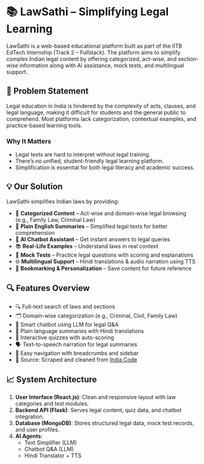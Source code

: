 # 📚 LawSathi – Simplifying Legal Learning

LawSathi is a web-based educational platform built as part of the IITB EdTech Internship (Track 2 – Fullstack). The platform aims to simplify complex Indian legal content by offering categorized, act-wise, and section-wise information along with AI assistance, mock tests, and multilingual support.

## 🚨 Problem Statement

Legal education in India is hindered by the complexity of acts, clauses, and legal language, making it difficult for students and the general public to comprehend. Most platforms lack categorization, contextual examples, and practice-based learning tools.

### Why It Matters
- Legal texts are hard to interpret without legal training.
- There’s no unified, student-friendly legal learning platform.
- Simplification is essential for both legal literacy and academic success.



## 💡 Our Solution

LawSathi simplifies Indian laws by providing:

- 🧾 **Categorized Content** – Act-wise and domain-wise legal browsing (e.g., Family Law, Criminal Law)
- 📝 **Plain English Summaries** – Simplified legal texts for better comprehension
- 💬 **AI Chatbot Assistant** – Get instant answers to legal queries
- 📚 **Real-Life Examples** – Understand laws in real context
- 🧪 **Mock Tests** – Practice legal questions with scoring and explanations
- 🌐 **Multilingual Support** – Hindi translations & audio narration using TTS
- 🔖 **Bookmarking & Personalization** – Save content for future reference






## 🔍 Features Overview

- 🔍 Full-text search of laws and sections
- 🗂️ Domain-wise categorization (e.g., Criminal, Civil, Family Law)
- 🤖 Smart chatbot using LLM for legal Q&A
- 📖 Plain language summaries with Hindi translations
- 🧪 Interactive quizzes with auto-scoring
- 🗣️ Text-to-speech narration for legal summaries
- 🧭 Easy navigation with breadcrumbs and sidebar
- 📑 Source: Scraped and cleaned from [India Code](https://www.indiacode.nic.in/)



## 📈 System Architecture

1. **User Interface (React.js)**: Clean and responsive layout with law categories and test modules.
2. **Backend API (Flask)**: Serves legal content, quiz data, and chatbot integration.
3. **Database (MongoDB)**: Stores structured legal data, mock test records, and user profiles.
4. **AI Agents**:
   - Text Simplifier (LLM)
   - Chatbot Q&A (LLM)
   - Hindi Translator + TTS



 
 
